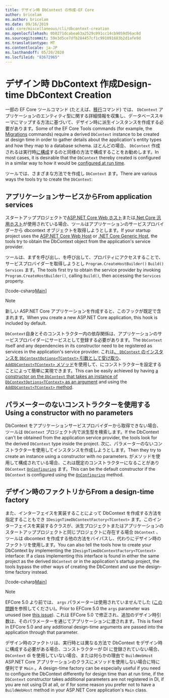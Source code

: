 ```yaml
---
title: デザイン時 DbContext の作成-EF Core
author: bricelam
ms.author: bricelam
ms.date: 09/16/2019
uid: core/miscellaneous/cli/dbcontext-creation
ms.openlocfilehash: 0b0271dcabea63a2529c091cc14cb9059d56ac8d
ms.sourcegitcommit: 59e3d5ce7dfb284457cf1c991091683b2d1afe9d
ms.translationtype: MT
ms.contentlocale: ja-JP
ms.lasthandoff: 05/20/2020
ms.locfileid: "83672965"
---
```

# <a name="design-time-dbcontext-creation"></a><span data-ttu-id="3104d-102">デザイン時 DbContext 作成</span><span class="sxs-lookup"><span data-stu-id="3104d-102">Design-time DbContext Creation</span></span>

<span data-ttu-id="3104d-103">一部の EF Core ツールコマンド (たとえば、[移行][1]コマンド) では、 `DbContext` アプリケーションのエンティティ型に関する詳細情報を収集し、データベーススキーマにマップする方法に基づいて、デザイン時に派生インスタンスを作成する必要があります。</span><span class="sxs-lookup"><span data-stu-id="3104d-103">Some of the EF Core Tools commands (for example, the [Migrations][1] commands) require a derived `DbContext` instance to be created at design time in order to gather details about the application's entity types and how they map to a database schema.</span></span> <span data-ttu-id="3104d-104">ほとんどの場合、 `DbContext` 作成されるは実行時[に構成][2]するのと同様の方法で構成することをお勧めします。</span><span class="sxs-lookup"><span data-stu-id="3104d-104">In most cases, it is desirable that the `DbContext` thereby created is configured in a similar way to how it would be [configured at run time][2].</span></span>

<span data-ttu-id="3104d-105">ツールでは、さまざまな方法でを作成し `DbContext` ます。</span><span class="sxs-lookup"><span data-stu-id="3104d-105">There are various ways the tools try to create the `DbContext`:</span></span>

## <a name="from-application-services"></a><span data-ttu-id="3104d-106">アプリケーションサービスから</span><span class="sxs-lookup"><span data-stu-id="3104d-106">From application services</span></span>

<span data-ttu-id="3104d-107">スタートアッププロジェクトで[ASP.NET Core Web ホスト][3]または[.Net Core 汎用ホスト][4]が使用されている場合、ツールはアプリケーションのサービスプロバイダーから dbcontext オブジェクトを取得しようとします。</span><span class="sxs-lookup"><span data-stu-id="3104d-107">If your startup project uses the [ASP.NET Core Web Host][3] or [.NET Core Generic Host][4], the tools try to obtain the DbContext object from the application's service provider.</span></span>

<span data-ttu-id="3104d-108">ツールは、まずを呼び出し、を呼び出して、プロパティにアクセスすることで、サービスプロバイダーを取得しようとし `Program.CreateHostBuilder()` `Build()` `Services` ます。</span><span class="sxs-lookup"><span data-stu-id="3104d-108">The tools first try to obtain the service provider by invoking `Program.CreateHostBuilder()`, calling `Build()`, then accessing the `Services` property.</span></span>

[!code-csharp[Main](../../../../samples/core/Miscellaneous/CommandLine/ApplicationService.cs)]

> [!NOTE]
> <span data-ttu-id="3104d-109">新しい ASP.NET Core アプリケーションを作成すると、このフックが既定で含まれます。</span><span class="sxs-lookup"><span data-stu-id="3104d-109">When you create a new ASP.NET Core application, this hook is included by default.</span></span>

<span data-ttu-id="3104d-110">`DbContext`自身とそのコンストラクター内の依存関係は、アプリケーションのサービスプロバイダーにサービスとして登録する必要があります。</span><span class="sxs-lookup"><span data-stu-id="3104d-110">The `DbContext` itself and any dependencies in its constructor need to be registered as services in the application's service provider.</span></span> <span data-ttu-id="3104d-111">これは[、 `DbContext` のインスタンスを `DbContextOptions<TContext>` 引数として受け取り][5]、 [ `AddDbContext<TContext>` メソッド][6]を使用して、にコンストラクターを設定することによって簡単に実現できます。</span><span class="sxs-lookup"><span data-stu-id="3104d-111">This can be easily achieved by having [a constructor on the `DbContext` that takes an instance of `DbContextOptions<TContext>` as an argument][5] and using the [`AddDbContext<TContext>` method][6].</span></span>

## <a name="using-a-constructor-with-no-parameters"></a><span data-ttu-id="3104d-112">パラメーターのないコンストラクターを使用する</span><span class="sxs-lookup"><span data-stu-id="3104d-112">Using a constructor with no parameters</span></span>

<span data-ttu-id="3104d-113">DbContext をアプリケーションサービスプロバイダーから取得できない場合、ツールは `DbContext` プロジェクト内で派生型を検索します。</span><span class="sxs-lookup"><span data-stu-id="3104d-113">If the DbContext can't be obtained from the application service provider, the tools look for the derived `DbContext` type inside the project.</span></span> <span data-ttu-id="3104d-114">次に、パラメーターのないコンストラクターを使用してインスタンスを作成しようとします。</span><span class="sxs-lookup"><span data-stu-id="3104d-114">Then they try to create an instance using a constructor with no parameters.</span></span> <span data-ttu-id="3104d-115">がメソッドを使用して構成されている場合、これは既定のコンストラクターになることがあり `DbContext` [`OnConfiguring`][7] ます。</span><span class="sxs-lookup"><span data-stu-id="3104d-115">This can be the default constructor if the `DbContext` is configured using the [`OnConfiguring`][7] method.</span></span>

## <a name="from-a-design-time-factory"></a><span data-ttu-id="3104d-116">デザイン時のファクトリから</span><span class="sxs-lookup"><span data-stu-id="3104d-116">From a design-time factory</span></span>

<span data-ttu-id="3104d-117">また、インターフェイスを実装することによって DbContext を作成する方法を指定することもでき `IDesignTimeDbContextFactory<TContext>` ます。このインターフェイスを実装するクラスが、派生プロジェクトまたはアプリケーションのスタートアッププロジェクトと同じプロジェクトに存在する場合 `DbContext` 、ツールは dbcontext を作成する他の方法をバイパスし、代わりにデザイン時のファクトリを使用します。</span><span class="sxs-lookup"><span data-stu-id="3104d-117">You can also tell the tools how to create your DbContext by implementing the `IDesignTimeDbContextFactory<TContext>` interface: If a class implementing this interface is found in either the same project as the derived `DbContext` or in the application's startup project, the tools bypass the other ways of creating the DbContext and use the design-time factory instead.</span></span>

[!code-csharp[Main](../../../../samples/core/Miscellaneous/CommandLine/BloggingContextFactory.cs)]

> [!NOTE]
> <span data-ttu-id="3104d-118">EFCore 5.0 より前では、 `args` パラメーターは使用されていませんでした ([この問題][8]を参照してください)。</span><span class="sxs-lookup"><span data-stu-id="3104d-118">Prior to EFCore 5.0 the `args` parameter was unused (see [this issue][8]).</span></span>
> <span data-ttu-id="3104d-119">これは EFCore 5.0 で修正され、追加のデザイン時引数は、そのパラメーターを通じてアプリケーションに渡されます。</span><span class="sxs-lookup"><span data-stu-id="3104d-119">This is fixed in EFCore 5.0 and any additional design-time arguments are passed into the application through that parameter.</span></span>

<span data-ttu-id="3104d-120">デザイン時のファクトリは、実行時とは異なる方法で DbContext をデザイン時に構成する必要がある場合、コンストラクターが DI に登録されていない場合、 `DbContext` di を使用していない場合、または何らかの理由で `BuildWebHost` ASP.NET Core アプリケーションのクラスにメソッドを使用しない場合に特に便利です `Main` 。</span><span class="sxs-lookup"><span data-stu-id="3104d-120">A design-time factory can be especially useful if you need to configure the DbContext differently for design time than at run time, if the `DbContext` constructor takes additional parameters are not registered in DI, if you are not using DI at all, or if for some reason you prefer not to have a `BuildWebHost` method in your ASP.NET Core application's `Main` class.</span></span>

  [1]: xref:core/managing-schemas/migrations/index
  [2]: xref:core/miscellaneous/configuring-dbcontext
  [3]: /aspnet/core/fundamentals/host/web-host
  [4]: /aspnet/core/fundamentals/host/generic-host
  [5]: xref:core/miscellaneous/configuring-dbcontext#constructor-argument
  [6]: xref:core/miscellaneous/configuring-dbcontext#using-dbcontext-with-dependency-injection
  [7]: xref:core/miscellaneous/configuring-dbcontext#onconfiguring
  [8]: https://github.com/aspnet/EntityFrameworkCore/issues/8332
